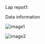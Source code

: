 
Lap repot1:

Data information

 ![image1](https://github.com/SabbirAhmedSaqlain/troyee/assets/17944843/da369859-dfda-48f0-9032-68145bc98108)



 ![image2](https://github.com/SabbirAhmedSaqlain/troyee/assets/17944843/ab490b35-67c2-49cb-a93b-4c572452a1bf)


